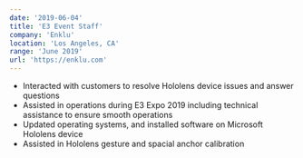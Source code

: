 ```yaml
---
date: '2019-06-04'
title: 'E3 Event Staff'
company: 'Enklu'
location: 'Los Angeles, CA'
range: 'June 2019'
url: 'https://enklu.com'
---
```


- Interacted with customers to resolve Hololens device issues and answer questions
- Assisted in operations during E3 Expo 2019 including technical assistance to ensure smooth operations
- Updated operating systems, and installed software on Microsoft Hololens device
- Assisted in Hololens gesture and spacial anchor calibration
